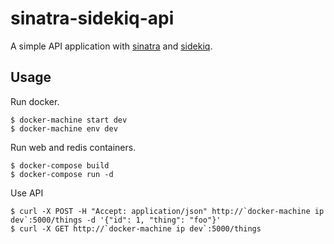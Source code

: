 # sinatra-sidekiq-api

A simple API application with [sinatra](http://www.sinatrarb.com/) and [sidekiq](http://sidekiq.org/).

## Usage

Run docker.

```
$ docker-machine start dev
$ docker-machine env dev
```

Run web and redis containers.

```
$ docker-compose build
$ docker-compose run -d
```

Use API

```
$ curl -X POST -H "Accept: application/json" http://`docker-machine ip dev`:5000/things -d '{"id": 1, "thing": "foo"}'
$ curl -X GET http://`docker-machine ip dev`:5000/things
```

